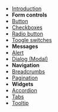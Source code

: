 - [Introduction](custom-elements/README)
- **Form controls**
 - [Button](custom-elements/Form-Button)
 - [Checkboxes](custom-elements/Form-Checkboxes)
 - [Radio button](custom-elements/Form-Radio-buttons) 
 - [Toogle switches](custom-elements/Form-Toogle-switches)
- **Messages**
 - [Alert](custom-elements/Message-Alert)
 - [Dialog (Modal)](custom-elements/Message-Dialog-Modal)
- **Navigation**
 - [Breadcrumbs](custom-elements/Navigation-Breadcrumbs) 
 - [Pagination](custom-elements/Navigation-Pagination) 
- **Widgets**
 - [Accordion](custom-elements/Widget-Accordions)
 - [Tabs](custom-elements/Widget-Tabs)
 - [Tooltip](custom-elements/Widget-Tooltip)
